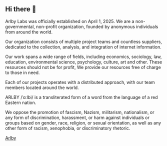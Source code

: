 ## Hi there 👋

Arlby Labs was officially established on April 1, 2025. We are a non-governmental, non-profit organization, founded by anonymous individuals from around the world.

Our organization consists of multiple project teams and countless suppliers, dedicated to the collection, analysis, and integration of internet information.

Our work spans a wide range of fields, including economics, sociology, law, education, environmental science, psychology, culture, art and other. These resources should not be for profit, We provide our resources free of charge to those in need.

Each of our projects operates with a distributed approach, with our team members located around the world.

ARLBY /ˈɑːlbi/ is a transliterated form of a word from the language of a red Eastern nation.

We oppose the promotion of fascism, Nazism, militarism, nationalism, or any form of discrimination, harassment, or harm against individuals or groups based on gender, race, religion, or sexual orientation, as well as any other form of racism, xenophobia, or discriminatory rhetoric.

[Arlby](https://arlby.com/)
